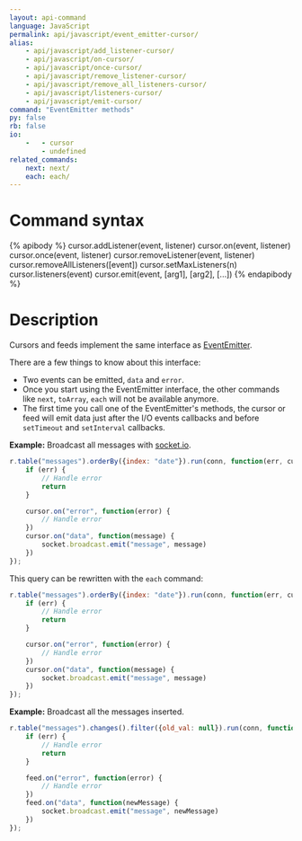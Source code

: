 ```yaml
---
layout: api-command
language: JavaScript
permalink: api/javascript/event_emitter-cursor/
alias:
    - api/javascript/add_listener-cursor/
    - api/javascript/on-cursor/
    - api/javascript/once-cursor/
    - api/javascript/remove_listener-cursor/
    - api/javascript/remove_all_listeners-cursor/
    - api/javascript/listeners-cursor/
    - api/javascript/emit-cursor/
command: "EventEmitter methods"
py: false
rb: false
io:
    -   - cursor 
        - undefined
related_commands:
    next: next/
    each: each/
---
```


# Command syntax #

{% apibody %}
cursor.addListener(event, listener)
cursor.on(event, listener)
cursor.once(event, listener)
cursor.removeListener(event, listener)
cursor.removeAllListeners([event])
cursor.setMaxListeners(n)
cursor.listeners(event)
cursor.emit(event, [arg1], [arg2], [...])
{% endapibody %}

# Description #

Cursors and feeds implement the same interface as [EventEmitter](http://nodejs.org/api/events.html#events_class_events_eventemitter).

There are a few things to know about this interface:

- Two events can be emitted, `data` and `error`.
- Once you start using the EventEmitter interface, the other commands like `next`,
`toArray`, `each` will not be available anymore.
- The first time you call one of the EventEmitter's methods, the cursor or feed will
emit data just after the I/O events callbacks and before `setTimeout` and `setInterval`
callbacks.


__Example:__ Broadcast all messages with [socket.io](http://socket.io).

```js
r.table("messages").orderBy({index: "date"}).run(conn, function(err, cursor) {
    if (err) {
        // Handle error
        return
    }

    cursor.on("error", function(error) {
        // Handle error
    })
    cursor.on("data", function(message) {
        socket.broadcast.emit("message", message)
    })
});
```

This query can be rewritten with the `each` command:

```js
r.table("messages").orderBy({index: "date"}).run(conn, function(err, cursor) {
    if (err) {
        // Handle error
        return
    }

    cursor.on("error", function(error) {
        // Handle error
    })
    cursor.on("data", function(message) {
        socket.broadcast.emit("message", message)
    })
});
```


__Example:__ Broadcast all the messages inserted.

```js
r.table("messages").changes().filter({old_val: null}).run(conn, function(err, feed) {
    if (err) {
        // Handle error
        return
    }

    feed.on("error", function(error) {
        // Handle error
    })
    feed.on("data", function(newMessage) {
        socket.broadcast.emit("message", newMessage)
    })
});
```
